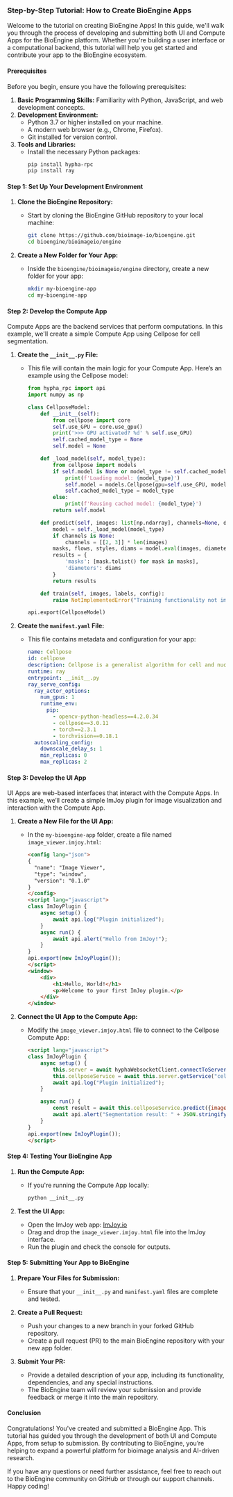 ### Step-by-Step Tutorial: How to Create BioEngine Apps

Welcome to the tutorial on creating BioEngine Apps! In this guide, we'll walk you through the process of developing and submitting both UI and Compute Apps for the BioEngine platform. Whether you're building a user interface or a computational backend, this tutorial will help you get started and contribute your app to the BioEngine ecosystem.

#### Prerequisites

Before you begin, ensure you have the following prerequisites:

1. **Basic Programming Skills:** Familiarity with Python, JavaScript, and web development concepts.
2. **Development Environment:**
   - Python 3.7 or higher installed on your machine.
   - A modern web browser (e.g., Chrome, Firefox).
   - Git installed for version control.
3. **Tools and Libraries:**
   - Install the necessary Python packages:
     ```bash
     pip install hypha-rpc
     pip install ray
     ```

#### Step 1: Set Up Your Development Environment

1. **Clone the BioEngine Repository:**
   - Start by cloning the BioEngine GitHub repository to your local machine:
     ```bash
     git clone https://github.com/bioimage-io/bioengine.git
     cd bioengine/bioimageio/engine
     ```

2. **Create a New Folder for Your App:**
   - Inside the `bioengine/bioimageio/engine` directory, create a new folder for your app:
     ```bash
     mkdir my-bioengine-app
     cd my-bioengine-app
     ```

#### Step 2: Develop the Compute App

Compute Apps are the backend services that perform computations. In this example, we'll create a simple Compute App using Cellpose for cell segmentation.

1. **Create the `__init__.py` File:**
   - This file will contain the main logic for your Compute App. Here’s an example using the Cellpose model:
     ```python
     from hypha_rpc import api
     import numpy as np

     class CellposeModel:
         def __init__(self):
             from cellpose import core
             self.use_GPU = core.use_gpu()
             print('>>> GPU activated? %d' % self.use_GPU)
             self.cached_model_type = None
             self.model = None

         def _load_model(self, model_type):
             from cellpose import models
             if self.model is None or model_type != self.cached_model_type:
                 print(f'Loading model: {model_type}')
                 self.model = models.Cellpose(gpu=self.use_GPU, model_type=model_type)
                 self.cached_model_type = model_type
             else:
                 print(f'Reusing cached model: {model_type}')
             return self.model

         def predict(self, images: list[np.ndarray], channels=None, diameter=None, flow_threshold=None, model_type='cyto3'):
             model = self._load_model(model_type)
             if channels is None:
                 channels = [[2, 3]] * len(images)
             masks, flows, styles, diams = model.eval(images, diameter=diameter, flow_threshold=flow_threshold, channels=channels)
             results = {
                 'masks': [mask.tolist() for mask in masks],
                 'diameters': diams
             }
             return results

         def train(self, images, labels, config):
             raise NotImplementedError("Training functionality not implemented yet")

     api.export(CellposeModel)
     ```

2. **Create the `manifest.yaml` File:**
   - This file contains metadata and configuration for your app:
     ```yaml
     name: Cellpose
     id: cellpose
     description: Cellpose is a generalist algorithm for cell and nucleus segmentation
     runtime: ray
     entrypoint: __init__.py
     ray_serve_config:
       ray_actor_options:
         num_gpus: 1
         runtime_env:
           pip:
             - opencv-python-headless==4.2.0.34
             - cellpose==3.0.11
             - torch==2.3.1
             - torchvision==0.18.1 
       autoscaling_config:
         downscale_delay_s: 1
         min_replicas: 0
         max_replicas: 2
     ```

#### Step 3: Develop the UI App

UI Apps are web-based interfaces that interact with the Compute Apps. In this example, we’ll create a simple ImJoy plugin for image visualization and interaction with the Compute App.

1. **Create a New File for the UI App:**
   - In the `my-bioengine-app` folder, create a file named `image_viewer.imjoy.html`:
     ```html
     <config lang="json">
     {
       "name": "Image Viewer",
       "type": "window",
       "version": "0.1.0"
     }
     </config>
     <script lang="javascript">
     class ImJoyPlugin {
         async setup() {
             await api.log("Plugin initialized");
         }
         async run() {
             await api.alert("Hello from ImJoy!");
         }
     }
     api.export(new ImJoyPlugin());
     </script>
     <window>
         <div>
             <h1>Hello, World!</h1>
             <p>Welcome to your first ImJoy plugin.</p>
         </div>
     </window>
     ```

2. **Connect the UI App to the Compute App:**
   - Modify the `image_viewer.imjoy.html` file to connect to the Cellpose Compute App:
     ```html
     <script lang="javascript">
     class ImJoyPlugin {
         async setup() {
             this.server = await hyphaWebsocketClient.connectToServer({"server_url": "https://ai.imjoy.io"});
             this.cellposeService = await this.server.getService("cellpose");
             await api.log("Plugin initialized");
         }

         async run() {
             const result = await this.cellposeService.predict({images: [/* image data */]});
             await api.alert("Segmentation result: " + JSON.stringify(result));
         }
     }
     api.export(new ImJoyPlugin());
     </script>
     ```

#### Step 4: Testing Your BioEngine App

1. **Run the Compute App:**
   - If you're running the Compute App locally:
     ```bash
     python __init__.py
     ```

2. **Test the UI App:**
   - Open the ImJoy web app: [ImJoy.io](https://imjoy.io/#/app)
   - Drag and drop the `image_viewer.imjoy.html` file into the ImJoy interface.
   - Run the plugin and check the console for outputs.

#### Step 5: Submitting Your App to BioEngine

1. **Prepare Your Files for Submission:**
   - Ensure that your `__init__.py` and `manifest.yaml` files are complete and tested.

2. **Create a Pull Request:**
   - Push your changes to a new branch in your forked GitHub repository.
   - Create a pull request (PR) to the main BioEngine repository with your new app folder.

3. **Submit Your PR:**
   - Provide a detailed description of your app, including its functionality, dependencies, and any special instructions.
   - The BioEngine team will review your submission and provide feedback or merge it into the main repository.

#### Conclusion

Congratulations! You've created and submitted a BioEngine App. This tutorial has guided you through the development of both UI and Compute Apps, from setup to submission. By contributing to BioEngine, you’re helping to expand a powerful platform for bioimage analysis and AI-driven research.

If you have any questions or need further assistance, feel free to reach out to the BioEngine community on GitHub or through our support channels. Happy coding!

